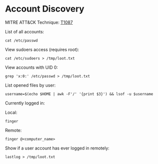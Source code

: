 # Account Discovery

MITRE ATT&CK Technique: [T1087](https://attack.mitre.org/wiki/Technique/T1087)

List of all accounts:

    cat /etc/passwd

View sudoers access (requires root):

    cat /etc/sudoers > /tmp/loot.txt

View accounts with UID 0:

    grep 'x:0:' /etc/passwd > /tmp/loot.txt

List opened files by user:

    username=$(echo $HOME | awk -F'/' '{print $3}') && lsof -u $username

Currently logged in:

Local:

    finger

Remote:

    finger @<computer_name>

Show if a user account has ever logged in remotely:

    lastlog > /tmp/loot.txt
